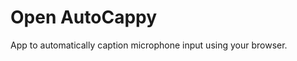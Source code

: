 <!-- @format -->

# Open AutoCappy

App to automatically caption microphone input using your browser.
